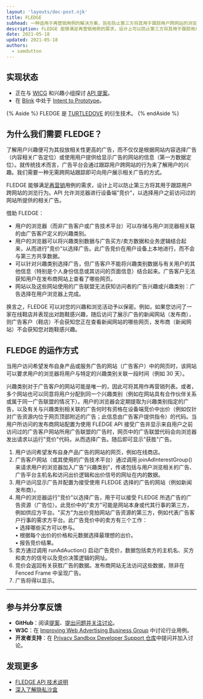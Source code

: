 ```yaml
---
layout: 'layouts/doc-post.njk'
title: FLEDGE
subhead: 一种适用于再营销用例的解决方案，旨在防止第三方将其用于跟踪用户跨网站的浏览行为。
description: FLEDGE 能够满足再营销用例的需求，设计上可以防止第三方将其用于跟踪用户跨网站的浏览行为。API 允许浏览器进行设备端"竞价"，以选择用户之前访问过的网站所提供的相关广告。
date: 2021-05-18
updated: 2021-05-18
authors:
  - samdutton
---
```


<!--lint disable no-smart-quotes-->

## 实现状态

- 正在与 [WICG](https://github.com/WICG/turtledove/blob/master/FLEDGE.md) 和兴趣小组探讨 [API 提案](https://www.w3.org/community/wicg/)。
- 在 [Blink](https://www.chromium.org/blink) 中处于 [Intent to Prototype](https://groups.google.com/a/chromium.org/g/blink-dev/c/w9hm8eQCmNI)。

{% Aside %}
FLEDGE 是 [TURTLEDOVE](https://github.com/WICG/turtledove) 的衍生技术。
{% endAside %}

## 为什么我们需要 FLEDGE？

了解用户兴趣便可为其投放相关性更高的广告，而不仅仅是根据网站内容选择广告（内容相关广告定位）或使用用户提供给显示广告的网站的信息（第一方数据定位）。就传统技术而言，广告平台会通过跟踪用户跨网站的行为来了解用户的兴趣。我们需要一种无需跨网站跟踪即可向用户展示相关广告的方式。

FLEDGE 能够满足[再营销](/privacy-sandbox/glossary/#remarketing)用例的需求，设计上可以防止第三方将其用于跟踪用户跨网站的浏览行为。API 允许浏览器进行设备端"竞价"，以选择用户之前访问过的网站所提供的相关广告。

借助 FLEDGE：

- 用户的浏览器（而非广告客户或广告技术平台）可以存储与用户浏览器相关联的由广告客户定义的兴趣类别。
- 用户的浏览器可以将兴趣类别数据与广告买方/卖方数据和业务逻辑结合起来，从而进行"竞价"以选择广告。此广告竞价在用户设备上本地进行，而不会与第三方共享数据。
- 可以针对兴趣类别选择广告，但广告客户不能将兴趣类别数据与有关用户的其他信息（特别是个人身份信息或其访问的页面信息）结合起来。广告客户无法获知用户在发布商网站上查看了哪些网页。
- 网站以及这些网站使用的广告联盟无法获知访问者的广告兴趣或兴趣类别：广告选择在用户浏览器上完成。

换言之，FLEDGE 可以对您的兴趣和浏览活动予以保密。例如，如果您访问了一家在线鞋店并表现出对跑鞋感兴趣，随后访问了展示广告的新闻网站（发布商），则广告客户（鞋店）不会获知您正在查看新闻网站的哪些网页，发布商（新闻网站）不会获知您对跑鞋感兴趣。

## FLEDGE 的运作方式

当用户访问希望发布自身产品或服务广告的网站（广告客户）中的网页时，该网站可以要求用户的浏览器将用户与特定的兴趣类别关联一段时间（例如 30 天）。

兴趣类别对于广告客户的网站可能是唯一的，因此可将其用作再营销列表。或者，多个网站也可以同意将用户分配到同一个兴趣类别（例如在网站具有合作伙伴关系或属于同一广告联盟的情况下）。用户的浏览器会定期提取为兴趣类别指定的广告，以及有关与兴趣类别相关联的广告何时有资格在设备端竞价中出价（例如仅针对广告资源内位于网页顶部附近的广告；此信息由广告客户提供指令）的代码。当用户所访问的发布商网站配置为使用 FLEDGE API 接受广告并显示来自用户之前访问过的广告客户网站所用广告联盟的广告时，网页中的广告联盟代码会向浏览器发出请求以运行"竞价"代码，从而选择广告。随后即可显示"获胜"广告。

1. 用户访问希望发布自身产品广告的网站的网页，例如在线商店。
2. 广告客户网站（或其使用的广告技术平台）通过调用 joinAdInterestGroup() 来请求用户的浏览器加入广告"兴趣类别"，传递包括与用户浏览相关的广告、广告平台主机名和访问出价逻辑和出价信号的网址在内的数据。
3. 用户访问显示广告并配置为接受使用 FLEDGE 选择的广告的网站（例如新闻发布商）。
4. 用户的浏览器运行"竞价"以选择广告，用于可以接受 FLEDGE 所选广告的广告资源（广告位）。此竞价中的"卖方"可能是网站本身或代其行事的第三方，例如供应方平台。"买方"为出价竞拍网站广告资源的第三方，例如代表广告客户行事的需求方平台。此广告竞价中的卖方有三个工作：<br> • 选择哪些买方可以参与。<br> • 根据每个出价的价格和元数据选择最理想的出价。<br> • 报告竞价结果。<br>
5. 卖方通过调用 runAdAuction() 启动广告竞价，数据包括卖方的主机名、买方和卖方的信号以及竞价决策逻辑的网址。
6. 竞价会返回有关获胜广告的数据。发布商网站无法访问这些数据，除非在 Fenced Frame 中呈现广告。
7. 广告将得以显示。

---

## 参与并分享反馈

- **GitHub**：阅读[提案](https://github.com/WICG/turtledove/blob/master/FLEDGE.md)、[提出问题并关注讨论](https://github.com/WICG/turtledove/issues)。
- **W3C**：在 [Improving Web Advertising Business Group](https://www.w3.org/community/web-adv/participants) 中讨论行业用例。
- **开发者支持**：在 [Privacy Sandbox Developer Support 仓库](https://github.com/GoogleChromeLabs/privacy-sandbox-dev-support)中提问并加入讨论。

## 发现更多

- [FLEDGE API 技术说明](https://github.com/WICG/turtledove/blob/master/FLEDGE.md)
- [深入了解隐私沙盒](https://web.dev/digging-into-the-privacy-sandbox)
